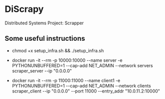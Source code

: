 # DiScrapy
Distributed Systems Project: Scrapper


## Some useful instructions

- chmod +x setup_infra.sh && ./setup_infra.sh

- docker run -it --rm -p 10000:10000  --name server -e PYTHONUNBUFFERED=1 --cap-add NET_ADMIN --network servers scraper_server --ip "0.0.0.0"

- docker run -it --rm -p 11000:11000 --name client1 -e PYTHONUNBUFFERED=1 --cap-add NET_ADMIN --network  clients scraper_client --ip "0.0.0.0" --port 11000 --entry_addr "10.0.11.2:10000"

